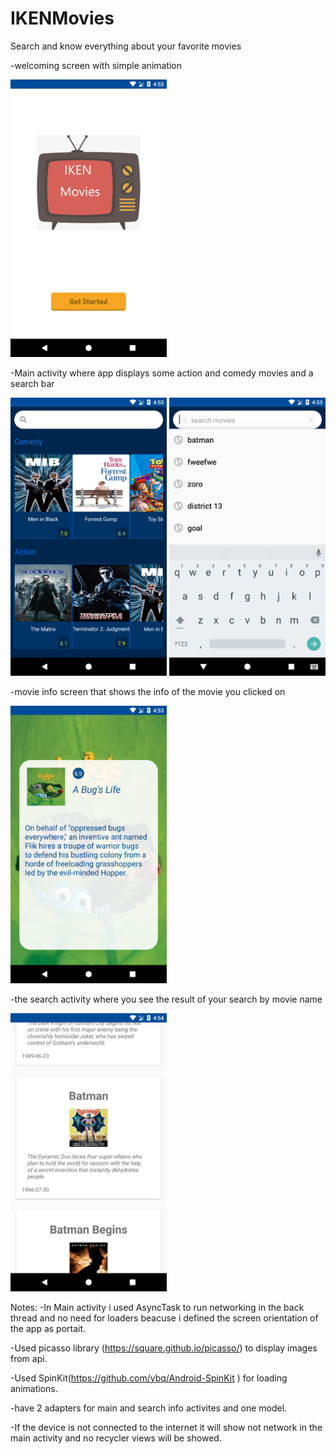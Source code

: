 # IKENMovies
Search and know everything about your favorite movies 

-welcoming screen with simple animation 


<img src="https://github.com/BonoAmir/IKENMovies/blob/master/Images/welcome_screen.png" width="250">


-Main activity where app displays some action  and comedy movies and a search bar 


<img src="https://github.com/BonoAmir/IKENMovies/blob/master/Images/Main.png" width="250">
<img src="https://github.com/BonoAmir/IKENMovies/blob/master/Images/search2.png" width="250">



-movie info screen that shows the info of the movie you clicked on


<img src="https://github.com/BonoAmir/IKENMovies/blob/master/Images/moive_info.png" width="250">


-the search activity where you see the result of your search by movie name


<img src="https://github.com/BonoAmir/IKENMovies/blob/master/Images/search.png" width="250">



Notes:
-In Main activity i used AsyncTask to run networking in the back thread and no need for loaders beacuse i defined the screen orientation of the app as portait.

-Used picasso library  (https://square.github.io/picasso/) to display images from api.

-Used SpinKit(https://github.com/ybq/Android-SpinKit ) for loading animations.

-have 2 adapters for main and search info activites and one model.

-If the  device is not connected to the internet it will show not network in the main activity and no recycler views will be showed.

